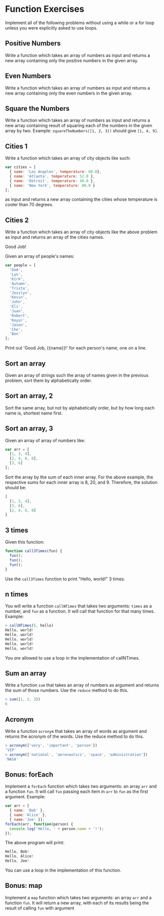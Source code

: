 # Function Exercises

Implement all of the following problems without using a while or a for loop unless you were explicitly asked to use loops.

## Positive Numbers

Write a function which takes an array of numbers as input and returns a new array containing only the positive numbers in the given array.

## Even Numbers

Write a function which takes an array of numbers as input and returns a new array containing only the even numbers in the given array.

## Square the Numbers

Write a function which takes an array of numbers as input and returns a new array containing result of squaring each of the numbers in the given array by two. Example: ```squareTheNumbers([1, 2, 3])``` should give ```[1, 4, 9]```.

## Cities 1

Write a function which takes an array of city objects like such:

```javascript
var cities = [
  { name: 'Los Angeles', temperature: 60.0},
  { name: 'Atlanta', temperature: 52.0 },
  { name: 'Detroit', temperature: 48.0 },
  { name: 'New York', temperature: 80.0 }
];
```
as input and returns a new array containing the cities whose temperature is cooler than 70 degrees.

## Cities 2

Write a function which takes an array of city objects like the above problem as input and returns an array of the cities names.

Good Job!

Given an array of people's names:

```javascript
var people = [
  'Dom',
  'Lyn',
  'Kirk',
  'Autumn',
  'Trista',
  'Jesslyn',
  'Kevin',
  'John',
  'Eli',
  'Juan',
  'Robert',
  'Keyur',
  'Jason',
  'Che',
  'Ben'
];
```
Print out 'Good Job, {{name}}!' for each person's name, one on a line.

## Sort an array

Given an array of strings such the array of names given in the previous problem, sort them by alphabetically order.

## Sort an array, 2

Sort the same array, but not by alphabetically order, but by how long each name is, shortest name first.

## Sort an array, 3

Given an array of array of numbers like:

```javascript
var arr = [
  [1, 3, 4],
  [2, 4, 6, 8],
  [3, 6]
];
```

Sort the array by the sum of each inner array. For the above example, the respective sums for each inner array is 8, 20, and 9. Therefore, the solution should be:
```javascript
[
  [1, 3, 4],
  [3, 6],
  [2, 4, 6, 8]
]
```

## 3 times

Given this function:
```javascript
function call3Times(fun) {
  fun();
  fun();
  fun();
}
```
Use the ```call3Times``` function to print "Hello, world!" 3 times.

## n times

You will write a function ```callNTimes``` that takes two arguments: ```times``` as a number, and ```fun``` as a function. It will call that function for that many times. Example:

```javascript
> callNTimes(5, hello)
Hello, world!
Hello, world!
Hello, world!
Hello, world!
Hello, world!
```
You *are* allowed to use a loop in the implementation of callNTimes.

## Sum an array

Write a function ```sum``` that takes an array of numbers as argument and returns the sum of those numbers. Use the ```reduce``` method to do this.

```javascript
> sum([1, 2, 3])
6
```

## Acronym

Write a function ```acronym``` that takes an array of words as argument and returns the acronym of the words. Use the reduce method to do this.

```javascript
> acronym(['very', 'important', 'person'])
'VIP'
> acronym(['national', 'aeronautics', 'space', 'administration'])
'NASA'
```

## Bonus: forEach

Implement a ```forEach``` function which takes two arguments: an array ```arr``` and a function ```fun```. It will call ```fun``` passing each item in ```arr``` to ```fun``` as the first argument. Example:

```javascript
var arr = [
  { name: 'Bob' },
  { name:'Alice' },
  { name:'Joe' }];
forEach(arr, function(person) {
  console.log('Hello, ' + person.name + '!');
});
```
The above program will print:

```javascript
Hello, Bob!
Hello, Alice!
Hello, Joe!
```

You can use a loop in the implementation of this function.

## Bonus: map

Implement a ```map``` function which takes two arguments: an array ```arr``` and a function ```fun```. It will return a new array, with each of its results being the result of calling ```fun``` with argument
